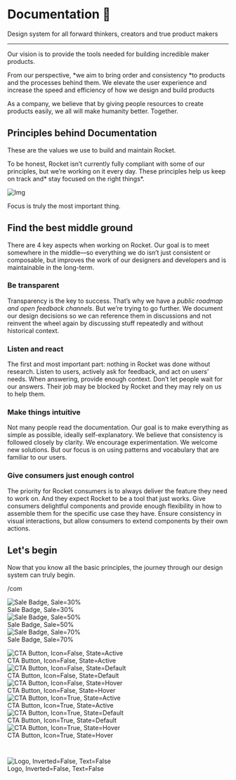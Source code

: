 
# Documentation 🚀

Design system for all forward thinkers, creators and true product makers

---

Our vision is to provide the tools needed for building incredible maker products.

From our perspective, *we aim to bring order and consistency *to products and the processes behind them. We elevate the user experience and increase the speed and efficiency of how we design and build products

As a company, we believe that by giving people resources to create products easily, we all will make humanity better. Together.

## Principles behind Documentation

These are the values we use to build and maintain Rocket.

To be honest, Rocket isn’t currently fully compliant with some of our principles, but we’re working on it every day. These principles help us keep on track and* stay focused on the right things*.

![Img](https://studio-assets.supernova.io/design-systems/14533/9289758a-6300-472a-bbc6-a57098081abf.jpeg?Expires=1990828800&Policy=eyJTdGF0ZW1lbnQiOlt7IlJlc291cmNlIjoiaHR0cHM6Ly9zdHVkaW8tYXNzZXRzLnN1cGVybm92YS5pby9kZXNpZ24tc3lzdGVtcy8xNDUzMy85Mjg5NzU4YS02MzAwLTQ3MmEtYmJjNi1hNTcwOTgwODFhYmYuanBlZyIsIkNvbmRpdGlvbiI6eyJEYXRlTGVzc1RoYW4iOnsiQVdTOkVwb2NoVGltZSI6MTk5MDgyODgwMH19fV19&Signature=E9DL6D-ZtS~4qaH18y5tnHC4gtpQUzZb85NmDFMuezn~MaWHPSumzBv6tXkxGqSgGyKh~9FaYnbfHkcJhU~4F~jdbuY70gbRxUpvnBtyCpz8o0mci-d2A9WoIZ3RGl11izD3c2WMfUaKhSaFlUw8cTGP-9vrqeUi58O2P4zYT9eAeyvOIFzQXgIgljhxiB9mIVU5a4j1vDL8ntJpagEZukKRskOgMrrB4LNQ-nRsvXFF7W5C5EkdoZPZf4jFxcQu2Yj6M9-bqNBXubYMsYYhEXqvqUOAnYVaE59E5PSSe43HKv2gp1ajSJ3ttHtTtCITO8Vyfh1FoTl03Z18ki8iZg__&Key-Pair-Id=APKAJGK34LCCAUR7N6LA)

Focus is truly the most important thing.

## Find the best middle ground

There are 4 key aspects when working on Rocket. Our goal is to meet somewhere in the middle—so everything we do isn’t just consistent or composable, but improves the work of our designers and developers and is maintainable in the long-term.

### Be transparent

Transparency is the key to success. That’s why we have a *public roadmap and open feedback channels*. But we’re trying to go further. We document our design decisions so we can reference them in discussions and not reinvent the wheel again by discussing stuff repeatedly and without historical context.

### Listen and react

The first and most important part: nothing in Rocket was done without research. Listen to users, actively ask for feedback, and act on users’ needs. When answering, provide enough context. Don’t let people wait for our answers. Their job may be blocked by Rocket and they may rely on us to help them.

### Make things intuitive

Not many people read the documentation. Our goal is to make everything as simple as possible, ideally self-explanatory. We believe that consistency is followed closely by clarity. We encourage experimentation. We welcome new solutions. But our focus is on using patterns and vocabulary that are familiar to our users.

### Give consumers just enough control

The priority for Rocket consumers is to always deliver the feature they need to work on. And they expect Rocket to be a tool that just works. Give consumers delightful components and provide enough flexibility in how to assemble them for the specific use case they have. Ensure consistency in visual interactions, but allow consumers to extend components by their own actions.

## Let's begin

Now that you know all the basic principles, the journey through our design system can truly begin.

/com

  
![Sale Badge, Sale=30%](https://studio-assets.supernova.io/design-systems/14533/59d2e223-d7db-4a64-8820-8de8b30ba5bc.png?Expires=1990828800&Policy=eyJTdGF0ZW1lbnQiOlt7IlJlc291cmNlIjoiaHR0cHM6Ly9zdHVkaW8tYXNzZXRzLnN1cGVybm92YS5pby9kZXNpZ24tc3lzdGVtcy8xNDUzMy81OWQyZTIyMy1kN2RiLTRhNjQtODgyMC04ZGU4YjMwYmE1YmMucG5nIiwiQ29uZGl0aW9uIjp7IkRhdGVMZXNzVGhhbiI6eyJBV1M6RXBvY2hUaW1lIjoxOTkwODI4ODAwfX19XX0_&Signature=YxiqKt0NH4UsUn9O23PaJHaPpzVzwNXgUcHr8NThhx8fR4cbxe8Y-rMIH1DkqBYFv1BtEX2rkxNnmtBau5Oe0HrLxk8zJ06hY~Q8Dtgu2PCZC3cUt0VLH1RScS3fFSfz-lEtdn0CkojxsGAIpIAOzKJcQO35QRNOAiVD7cpjTyAAEJlArIHsTP0s-qMlyfpe5f~QIDkLvp6SO8upUEHwIpEGlD7D2DgwEuAQkakXavv~Kxz7thBzrpJ52HZo0yvTkArnmOtVwXrexRklCQ1rVobMJxuIFC~rfd-~3ymR1WibGUxugYQdVlhgxvE0Bl3muCcgkewm8Nc5UuvK2MnuwQ__&Key-Pair-Id=APKAJGK34LCCAUR7N6LA)  
Sale Badge, Sale=30%  
![Sale Badge, Sale=50%](https://studio-assets.supernova.io/design-systems/14533/d8d27819-4513-48d7-a656-f9aaea300a7b.png?Expires=1990828800&Policy=eyJTdGF0ZW1lbnQiOlt7IlJlc291cmNlIjoiaHR0cHM6Ly9zdHVkaW8tYXNzZXRzLnN1cGVybm92YS5pby9kZXNpZ24tc3lzdGVtcy8xNDUzMy9kOGQyNzgxOS00NTEzLTQ4ZDctYTY1Ni1mOWFhZWEzMDBhN2IucG5nIiwiQ29uZGl0aW9uIjp7IkRhdGVMZXNzVGhhbiI6eyJBV1M6RXBvY2hUaW1lIjoxOTkwODI4ODAwfX19XX0_&Signature=VnFEvf9GW9vwXuNOR7gTbpHs4UO8s8k0wcmK3Na2NmSwvGJMi8yFOEjQHUYK6FD6PkQOF9hzMq1uuW7-AFdaCLCuYctxCNGqaBYOUdvqmCd4OnOVh8QuIvX56kffZfhJjpA-w9kv8aBpDSnjdsiWy3fa79sfn1UQGMbhD6lWgjGPPydAfsZ9yhWGYZtH~lo90h9nhBCuQcNcvHymAePCa9H7RqnIhtwGf1lkb7OX7Jkex4CrzxSdXsEn9stR3hN~ROrIBHl6mIIAdQOxXGSLVEmKCIpG0wlzM9hNBW-eIuBY~jTQuQdWIgCTYW5ddwaMHXsPYH37UQxQz-YQgKEIpQ__&Key-Pair-Id=APKAJGK34LCCAUR7N6LA)  
Sale Badge, Sale=50%  
![Sale Badge, Sale=70%](https://studio-assets.supernova.io/design-systems/14533/366be7b3-5da5-4922-bf01-bcf3ef18d2bb.png?Expires=1990828800&Policy=eyJTdGF0ZW1lbnQiOlt7IlJlc291cmNlIjoiaHR0cHM6Ly9zdHVkaW8tYXNzZXRzLnN1cGVybm92YS5pby9kZXNpZ24tc3lzdGVtcy8xNDUzMy8zNjZiZTdiMy01ZGE1LTQ5MjItYmYwMS1iY2YzZWYxOGQyYmIucG5nIiwiQ29uZGl0aW9uIjp7IkRhdGVMZXNzVGhhbiI6eyJBV1M6RXBvY2hUaW1lIjoxOTkwODI4ODAwfX19XX0_&Signature=XWnJ3ckvLFZTzGD7tlQu21t9fB5mV9jr2Wo1SRspATEBLMevMo0cpb1HhPpTpqtzQ37wZmHeQaNMJ~Dz8BsfNbi8jEs1vaGebuGPgL~VoD7I~sUs4EmtiICEs66a76ypQ8rz-4hhm-Z0YDCPGV6MNDjFfFADMq5BlzfBr7XX-QnHbI2J1WopZZHpILLd0syasCO7jv~Y4ZylovhYfo5qHVeU0K1hXxohkFb9zJ7utcQHBshFSeMgEMS3YbstZwcxbtCPMDVACnl9~0yBnVy1mX0goCPdh1GcqyMFntCiyGr7CyyTEBe1lhux8nILKTD0EiBNKZiEf4dcVuzN12YJFA__&Key-Pair-Id=APKAJGK34LCCAUR7N6LA)  
Sale Badge, Sale=70%  


  
![CTA Button, Icon=False, State=Active](https://studio-assets.supernova.io/design-systems/14533/98fb2075-b15a-44fb-950f-6552ecbb3e59.png?Expires=1990828800&Policy=eyJTdGF0ZW1lbnQiOlt7IlJlc291cmNlIjoiaHR0cHM6Ly9zdHVkaW8tYXNzZXRzLnN1cGVybm92YS5pby9kZXNpZ24tc3lzdGVtcy8xNDUzMy85OGZiMjA3NS1iMTVhLTQ0ZmItOTUwZi02NTUyZWNiYjNlNTkucG5nIiwiQ29uZGl0aW9uIjp7IkRhdGVMZXNzVGhhbiI6eyJBV1M6RXBvY2hUaW1lIjoxOTkwODI4ODAwfX19XX0_&Signature=ZOqws2aVeiHJrhI2OwxWD2LxFy55~EwmQT1P4sQw0acvvHO5etki1zsxR0icvvgieD89kCwE8Y-UnCA8qObWBZPNc~V3qClXRLVxKgpnJ2TMxG-WhneVTlmV8xxZGo8BjES-MyaaVCVRqip2P-Iq1Nfgq0Ruz8WvXKxepXtdkWG-B-n6iu1Lg4OiynHzSJz2Rl7~qcoPUWs4N7GTeZMUkiHVkZbjvaKva9lK5mSNRtDfTHS27Vg4a0~I3wOgu6FsRshU~6MXR1Er0Eryp5KNb4MnTKEkskgmFAyPCALPYEWqiPxLZS2Y11UZROMQ6vxrO33AcJnYqsT1BJCb6703PQ__&Key-Pair-Id=APKAJGK34LCCAUR7N6LA)  
CTA Button, Icon=False, State=Active  
![CTA Button, Icon=False, State=Default](https://studio-assets.supernova.io/design-systems/14533/21b290e3-5cef-4f72-9eaf-3790973eccb9.png?Expires=1990828800&Policy=eyJTdGF0ZW1lbnQiOlt7IlJlc291cmNlIjoiaHR0cHM6Ly9zdHVkaW8tYXNzZXRzLnN1cGVybm92YS5pby9kZXNpZ24tc3lzdGVtcy8xNDUzMy8yMWIyOTBlMy01Y2VmLTRmNzItOWVhZi0zNzkwOTczZWNjYjkucG5nIiwiQ29uZGl0aW9uIjp7IkRhdGVMZXNzVGhhbiI6eyJBV1M6RXBvY2hUaW1lIjoxOTkwODI4ODAwfX19XX0_&Signature=WMHpMN0CBsjIUmbTpzs66OJIZtgUKRf8MSGJzI~2YB44zMbin-VMQUjvPRspEdJJ4ytRgFzzi1P3IQNnAJ5-84dLyNPY1XQaCMucJaK3pv83MPqr3EkJUMGx-o6yj8VYSFxLP-vc6NwBx8RPeW6xhJggYrfHy7Z7KarkenTyv21haleJpg1JwVjMNMAeRUpNR98MWVjgtbOfH7U2yKQvU-d-lSMZxHulqUHMm1geo~bWSowDWxBAANSgbsDbzs3JkWT-GMJHhaEsiVjjAVIoQ81-uHBAN4XZ1yp-expfc43ZZdZQznXzdsb-tfVj5BRSGoz0k-Xh~UG~wlqJDAR7qg__&Key-Pair-Id=APKAJGK34LCCAUR7N6LA)  
CTA Button, Icon=False, State=Default  
![CTA Button, Icon=False, State=Hover](https://studio-assets.supernova.io/design-systems/14533/99417043-d709-4047-9efb-e27efd581281.png?Expires=1990828800&Policy=eyJTdGF0ZW1lbnQiOlt7IlJlc291cmNlIjoiaHR0cHM6Ly9zdHVkaW8tYXNzZXRzLnN1cGVybm92YS5pby9kZXNpZ24tc3lzdGVtcy8xNDUzMy85OTQxNzA0My1kNzA5LTQwNDctOWVmYi1lMjdlZmQ1ODEyODEucG5nIiwiQ29uZGl0aW9uIjp7IkRhdGVMZXNzVGhhbiI6eyJBV1M6RXBvY2hUaW1lIjoxOTkwODI4ODAwfX19XX0_&Signature=fuXlHMgTAER1fFuTYMH1vusUkZiPCLq7LxIQ8tAY-3NbolFK3GIBVRQZ1Np1r7AkQ4LPGm9mc9vLUA7NC0ItFiuCspz9GefC01G5scgc2vTfgc9KLOqAJ1v6GLvT~mKVuorc7LZh8xbyaLmINhP7RUW9z0hmVSQ~VQqq2wRFI~sGKLisxv9KyWvP5Oc3w2T25flc-9GMdp0MmXKnAGemFd-8Fl1VZ85V53cbnboo6xj7HtLCnH0ouXLEev6Fce54RV9uFaoFThJkK3GgfS6L73nZCAPkAWmTis8vpn-JFp6NMQ1bK0lkAZJNTjwM1OxVsA7xo73-FEht1aDIYW9aew__&Key-Pair-Id=APKAJGK34LCCAUR7N6LA)  
CTA Button, Icon=False, State=Hover  
![CTA Button, Icon=True, State=Active](https://studio-assets.supernova.io/design-systems/14533/ed4c900c-7ab5-4227-ab4d-18977beeb4e3.png?Expires=1990828800&Policy=eyJTdGF0ZW1lbnQiOlt7IlJlc291cmNlIjoiaHR0cHM6Ly9zdHVkaW8tYXNzZXRzLnN1cGVybm92YS5pby9kZXNpZ24tc3lzdGVtcy8xNDUzMy9lZDRjOTAwYy03YWI1LTQyMjctYWI0ZC0xODk3N2JlZWI0ZTMucG5nIiwiQ29uZGl0aW9uIjp7IkRhdGVMZXNzVGhhbiI6eyJBV1M6RXBvY2hUaW1lIjoxOTkwODI4ODAwfX19XX0_&Signature=frVZ~i8zWweGFPk~LuWRALyLjXcaYGFfhD4-eWjom2pbFflAhEQfny1NSx3RVSzMr~SvaTIACv~tybYIpj6W~ilvn9G9uzvjxDhocnjgZ~L4uxIulM5v~JhcpzRIotX-Hu71an4JsqSDtOp7AfhDnXI5TSRThWpg4~cuDBs8hTOpfIyYHVQ2JCwzXAVONIKLw8mOSAE6tdBkJoV8nUZb68FzpQ-Qyjvx3WtmLpTY6C-DzzePeAdj52K7~hSl~chkXE9YAEw6O8taUxi187E7o5~L4nHBbYugJvvYiTAruaEs000crkl4GfXtcxgHTogWjBRzA25MzavqqJ8X67TTAw__&Key-Pair-Id=APKAJGK34LCCAUR7N6LA)  
CTA Button, Icon=True, State=Active  
![CTA Button, Icon=True, State=Default](https://studio-assets.supernova.io/design-systems/14533/b406ec37-9b31-4ce2-9178-a4e85fb9e089.png?Expires=1990828800&Policy=eyJTdGF0ZW1lbnQiOlt7IlJlc291cmNlIjoiaHR0cHM6Ly9zdHVkaW8tYXNzZXRzLnN1cGVybm92YS5pby9kZXNpZ24tc3lzdGVtcy8xNDUzMy9iNDA2ZWMzNy05YjMxLTRjZTItOTE3OC1hNGU4NWZiOWUwODkucG5nIiwiQ29uZGl0aW9uIjp7IkRhdGVMZXNzVGhhbiI6eyJBV1M6RXBvY2hUaW1lIjoxOTkwODI4ODAwfX19XX0_&Signature=Qvv8SSqVLpiPohpns13LT5uvJmg~hbQYtcUSNXkBYC4Ah6oOy74MLCLopJ0Nj91bK-GgM7i2nKnyc9zATBHLEyyzdhADegVgulCxJGSqYRp8RJO6-O4mJ1IvisAHUYWpahGF80aw1vvdHatemsyXJKU3m~DCUF0Iwrrumrmcme8JEHBrDAMLomfoKMoV4d-cle2NPR5p8dIugFxJ5VksuU-rcplG9kM-7Gaw6S6z-iWWAmRT2B7h7ExfP2nXmBoJaFJwa4g2b1q-gVGYxvJ5YmcBwk2oj-qEzNGbPX3Wh52yHfMzMSWHOeNM6c1Pu~X64tpB1N2CPlkJ1iZJdLblAg__&Key-Pair-Id=APKAJGK34LCCAUR7N6LA)  
CTA Button, Icon=True, State=Default  
![CTA Button, Icon=True, State=Hover](https://studio-assets.supernova.io/design-systems/14533/4ba48e11-1885-4f06-b0bb-d2dd934d3be7.png?Expires=1990828800&Policy=eyJTdGF0ZW1lbnQiOlt7IlJlc291cmNlIjoiaHR0cHM6Ly9zdHVkaW8tYXNzZXRzLnN1cGVybm92YS5pby9kZXNpZ24tc3lzdGVtcy8xNDUzMy80YmE0OGUxMS0xODg1LTRmMDYtYjBiYi1kMmRkOTM0ZDNiZTcucG5nIiwiQ29uZGl0aW9uIjp7IkRhdGVMZXNzVGhhbiI6eyJBV1M6RXBvY2hUaW1lIjoxOTkwODI4ODAwfX19XX0_&Signature=mri1TGiCi5ZjrgIDZXBOdq3ArZ7i1yN-nCxkoBP8gSnpI27xLPcW0jO4hxtXPaWuFvRoC9nKYLoUDFY8Ge0PQhyYy6b8SxwugeltzKnkxznCabXoOlzGG4dCYXd5~FTzD5GM7FYA0F487sa0rU~-2yymzlG41w71U1SkKsONwBJdNyJbukM7m6iXUfTtsg4958H~APpk8qLCGSV2rydb6TmX8d2o~53~jjb3-Onqgh2wtm28xL1CZl-xSuXYytYPp36my0hkqpsm4j-s4BGnTFy~kBaWuhDyRrtwzW4sQNQ5QuEfGVdsYwdt~XMuvHR3sCyZWJgZ6WNxaM2FxgNZQg__&Key-Pair-Id=APKAJGK34LCCAUR7N6LA)  
CTA Button, Icon=True, State=Hover  


```javascript  
  
```

  
![Logo, Inverted=False, Text=False](https://studio-assets.supernova.io/design-systems/14533/a1082f06-32b2-4501-b768-e845f42713e0.png?Expires=1990828800&Policy=eyJTdGF0ZW1lbnQiOlt7IlJlc291cmNlIjoiaHR0cHM6Ly9zdHVkaW8tYXNzZXRzLnN1cGVybm92YS5pby9kZXNpZ24tc3lzdGVtcy8xNDUzMy9hMTA4MmYwNi0zMmIyLTQ1MDEtYjc2OC1lODQ1ZjQyNzEzZTAucG5nIiwiQ29uZGl0aW9uIjp7IkRhdGVMZXNzVGhhbiI6eyJBV1M6RXBvY2hUaW1lIjoxOTkwODI4ODAwfX19XX0_&Signature=GemYa~I2jAABVqkb~1QTDUEH4yXeZqU62mfI3TWoGJsH9BQZX66eBvWUmaMmfUH6ge8~Ym9XnrIdUWz2mXLSCUrV2xCEYcmSbDxrrA~uP8K9ygpih4sG~EJdM3OfI68eN60i9cnatGY5PrtVHWOL1K80eQpnlOVDU4Eh0pW3AOi6beZzzeaghjnmsUbYZaVCskcf-4TTibedfRNEpXVRonjRvFqdBlA4af0taROzb2b~UDK4~5ny0s-O8EXzBGKCvxzSRM96u3vH9tmV~l7jXnO7PHZQ2zKI7n5Yph4pnMd2hX67FIL7genamNO0Hn5CNSled42skbVKA3Z78zZqbg__&Key-Pair-Id=APKAJGK34LCCAUR7N6LA)  
Logo, Inverted=False, Text=False  


  
  
